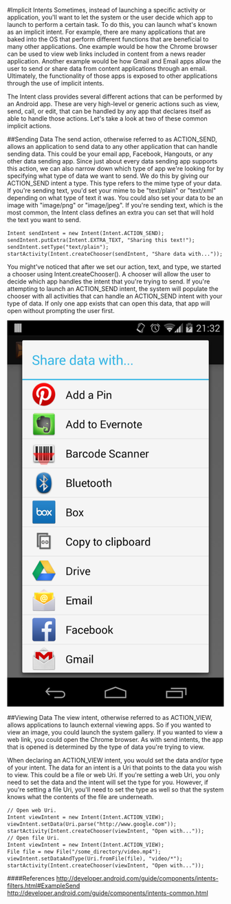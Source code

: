 #Implicit Intents
Sometimes, instead of launching a specific activity or application, you'll want to let the system or the user decide which app to launch to perform a certain task. To do this, you can launch what's known as an implicit intent. For example, there are many applications that are baked into the OS that perform different functions that are beneficial to many other applications. One example would be how the Chrome browser can be used to view web links included in content from a news reader application.  Another example would be how Gmail and Email apps allow the user to send or share data from content applications through an email. Ultimately, the functionality of those apps is exposed to other applications through the use of implicit intents. 

The Intent class provides several different actions that can be performed by an Android app. These are very high-level or generic actions such as view, send, call, or edit, that can be handled by any app that declares itself as able to handle those actions.  Let's take a look at two of these common implicit actions.

##Sending Data
The send action, otherwise referred to as ACTION_SEND, allows an application to send data to any other application that can handle sending data. This could be your email app, Facebook, Hangouts, or any other data sending app. Since just about every data sending app supports this action, we can also narrow down which type of app we're looking for by specifying what type of data we want to send. We do this by giving our ACTION_SEND intent a type. This type refers to the mime type of your data. If you're sending text, you'd set your mime to be "text/plain" or "text/xml" depending on what type of text it was. You could also set your data to be an image with "image/png" or "image/jpeg". If you're sending text, which is the most common, the Intent class defines an extra you can set that will hold the text you want to send.

```
Intent sendIntent = new Intent(Intent.ACTION_SEND);
sendIntent.putExtra(Intent.EXTRA_TEXT, "Sharing this text!");
sendIntent.setType("text/plain");
startActivity(Intent.createChooser(sendIntent, "Share data with..."));
```
	
You might've noticed that after we set our action, text, and type, we started a chooser using Intent.createChooser(). A chooser will allow the user to decide which app handles the intent that you're trying to send. If you're attempting to launch an ACTION_SEND intent, the system will populate the chooser with all activities that can handle an ACTION_SEND intent with your type of data. If only one app exists that can open this data, that app will open without prompting the user first.

![](implicit_send.png)

##Viewing Data
The view intent, otherwise referred to as ACTION_VIEW, allows applications to launch external viewing apps. So if you wanted to view an image, you could launch the system gallery. If you wanted to view a web link, you could open the Chrome browser. As with send intents, the app that is opened is determined by the type of data you're trying to view.

When declaring an ACTION_VIEW intent, you would set the data and/or type of your intent. The data for an intent is a Uri that points to the data you wish to view. This could be a file or web Uri. If you're setting a web Uri, you only need to set the data and the intent will set the type for you. However, if you're setting a file Uri, you'll need to set the type as well so that the system knows what the contents of the file are underneath.

```
// Open web Uri.
Intent viewIntent = new Intent(Intent.ACTION_VIEW);
viewIntent.setData(Uri.parse("http://www.google.com"));
startActivity(Intent.createChooser(viewIntent, "Open with..."));
// Open file Uri.
Intent viewIntent = new Intent(Intent.ACTION_VIEW); 
File file = new File("/some_directory/video.mp4");  
viewIntent.setDataAndType(Uri.fromFile(file), "video/*");  
startActivity(Intent.createChooser(viewIntent, "Open with..."));
```

####References
http://developer.android.com/guide/components/intents-filters.html#ExampleSend
http://developer.android.com/guide/components/intents-common.html
